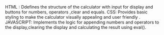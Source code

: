 HTML : Ddefines the structure of the calculator with input for display and buttons for numbers, operators ,clear and equals.
CSS: Provides basic styling to make the calculator visually appealing and user friendly .
JAVASCRIPT: Implements the logic for appending numbers and operators to the display,clearing the display and calculating the result using eval().
